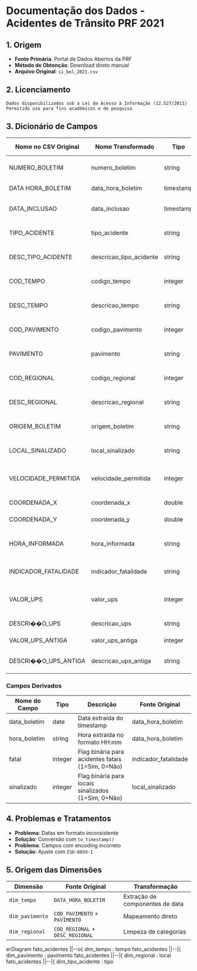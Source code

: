 # Documentação dos Dados - Acidentes de Trânsito PRF 2021

## 1. Origem
- **Fonte Primária**: Portal de Dados Abertos da PRF
- **Método de Obtenção**: Download direto manual
- **Arquivo Original**: `si_bol_2021.csv`

## 2. Licenciamento
```text
Dados disponibilizados sob a Lei de Acesso à Informação (12.527/2011)
Permitido uso para fins acadêmicos e de pesquisa
```

## 3. Dicionário de Campos

| Nome no CSV Original | Nome Transformado | Tipo | Descrição | Valores Exemplo |
|----------------------|-------------------|------|-----------|-----------------|
| NUMERO_BOLETIM | numero_boletim | string | Identificador único do boletim | "2021-008886628-002" |
| DATA HORA_BOLETIM | data_hora_boletim | timestamp | Data e hora do acidente | "20/02/2021 10:01" |
| DATA_INCLUSAO | data_inclusao | timestamp | Data e hora de registro no sistema | "20/02/2021 11:10" |
| TIPO_ACIDENTE | tipo_acidente | string | Código do tipo de acidente | "H01002" |
| DESC_TIPO_ACIDENTE | descricao_tipo_acidente | string | Descrição do tipo de acidente | "COLISÃO DE VEÍCULOS" |
| COD_TEMPO | codigo_tempo | integer | Código da condição climática | 1 |
| DESC_TEMPO | descricao_tempo | string | Descrição da condição climática | "BOM" |
| COD_PAVIMENTO | codigo_pavimento | integer | Código do tipo de pavimento | 1 |
| PAVIMENTO | pavimento | string | Descrição do tipo de pavimento | "ASFALTO" |
| COD_REGIONAL | codigo_regional | integer | Código da regional da PRF | 21 |
| DESC_REGIONAL | descricao_regional | string | Nome da regional da PRF | "NORDESTE" |
| ORIGEM_BOLETIM | origem_boletim | string | Fonte do registro do boletim | "POLICIA MILITAR" |
| LOCAL_SINALIZADO | local_sinalizado | string | Indica se o local era sinalizado | "SIM", "NÃO" |
| VELOCIDADE_PERMITIDA | velocidade_permitida | integer | Velocidade máxima permitida no local (km/h) | 60, 80, 0 (não informado) |
| COORDENADA_X | coordenada_x | double | Coordenada geográfica X | 0000605027.20 |
| COORDENADA_Y | coordenada_y | double | Coordenada geográfica Y | 0007797323.03 |
| HORA_INFORMADA | hora_informada | string | Indica se a hora foi informada corretamente | "SIM", "NÃO" |
| INDICADOR_FATALIDADE | indicador_fatalidade | string | Indica se houve vítima fatal | "SIM", "NÃO" |
| VALOR_UPS | valor_ups | integer | Valor da Unidade Primária de Serviço | 0 (não informado) |
| DESCRI��O_UPS | descricao_ups | string | Descrição da UPS | "NÃO INFORMADO" |
| VALOR_UPS_ANTIGA | valor_ups_antiga | integer | Valor anterior da UPS | 0 (não informado) |
| DESCRI��O_UPS_ANTIGA | descricao_ups_antiga | string | Descrição anterior da UPS | "NÃO INFORMADO" |

### Campos Derivados
| Nome do Campo | Tipo | Descrição | Fonte Original |
|---------------|------|-----------|----------------|
| data_boletim | date | Data extraída do timestamp | data_hora_boletim |
| hora_boletim | string | Hora extraída no formato HH:mm | data_hora_boletim |
| fatal | integer | Flag binária para acidentes fatais (1=Sim, 0=Não) | indicador_fatalidade |
| sinalizado | integer | Flag binária para locais sinalizados (1=Sim, 0=Não) | local_sinalizado |

## 4. Problemas e Tratamentos
- **Problema**: Datas em formato inconsistente
- **Solução**: Conversão com `to_timestamp()`
- **Problema**: Campos com encoding incorreto
- **Solução**: Ajuste com `ISO-8859-1`

## 5. Origem das Dimensões

| Dimensão | Fonte Original | Transformação |
|----------|----------------|---------------|
| `dim_tempo` | `DATA_HORA_BOLETIM` | Extração de componentes de data |
| `dim_pavimento` | `COD_PAVIMENTO` + `PAVIMENTO` | Mapeamento direto |
| `dim_regional` | `COD_REGIONAL` + `DESC_REGIONAL` | Limpeza de categorias |

erDiagram
  fato_acidentes ||--o{ dim_tempo : tempo
  fato_acidentes ||--|{ dim_pavimento : pavimento
  fato_acidentes ||--|{ dim_regional : local
  fato_acidentes ||--|{ dim_tipo_acidente : tipo

